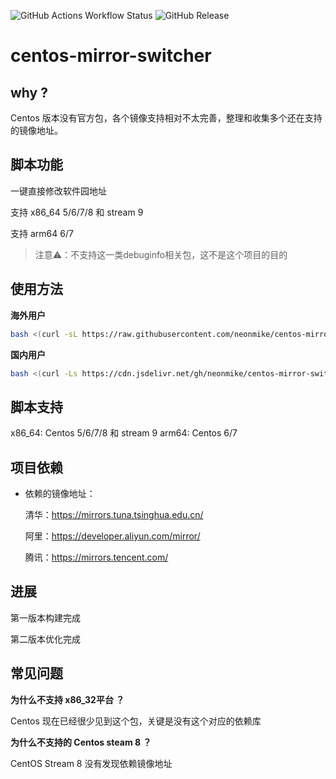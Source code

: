 ![GitHub Actions Workflow Status](https://img.shields.io/github/actions/workflow/status/neonmike/centos-mirror-switcher/main.yml)
![GitHub Release](https://img.shields.io/github/v/release/neonmike/centos-mirror-switcher)

# centos-mirror-switcher

## why ?

Centos 版本没有官方包，各个镜像支持相对不太完善，整理和收集多个还在支持的镜像地址。

## 脚本功能

一键直接修改软件园地址

支持 x86_64  5/6/7/8 和 stream 9

支持 arm64 6/7

> 注意⚠️：不支持这一类debuginfo相关包，这不是这个项目的目的

## 使用方法

**海外用户**

```bash
bash <(curl -sL https://raw.githubusercontent.com/neonmike/centos-mirror-switcher/main/centos-mirror-switcher.sh)
```
**国内用户**
```bash
bash <(curl -Ls https://cdn.jsdelivr.net/gh/neonmike/centos-mirror-switcher@main/centos-mirror-switcher.sh) 
```


## 脚本支持

x86_64: Centos 5/6/7/8 和 stream 9
arm64: Centos 6/7

## 项目依赖

- 依赖的镜像地址：

    清华：https://mirrors.tuna.tsinghua.edu.cn/

    阿里：https://developer.aliyun.com/mirror/

    腾讯：https://mirrors.tencent.com/

## 进展

第一版本构建完成 

第二版本优化完成

## 常见问题

**为什么不支持 x86_32平台 ？**

Centos 现在已经很少见到这个包，关键是没有这个对应的依赖库

**为什么不支持的 Centos steam 8 ？**

CentOS Stream 8 没有发现依赖镜像地址
